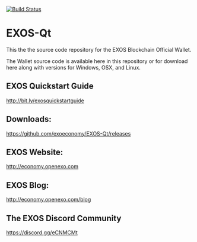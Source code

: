 [![Build Status](https://travis-ci.org/exoeconomy/EXOS-Qt.svg?branch=master)](https://travis-ci.org/exoeconomy/EXOS-Qt)

# EXOS-Qt
This the the source code repository for the EXOS Blockchain Official Wallet.

The Wallet source code is available here in this repository or for download here along with versions for Windows, OSX, and Linux.

## EXOS Quickstart Guide
http://bit.ly/exosquickstartguide

## Downloads:
https://github.com/exoeconomy/EXOS-Qt/releases

## EXOS Website:
http://economy.openexo.com

## EXOS Blog:
http://economy.openexo.com/blog

## The EXOS Discord Community
https://discord.gg/eCNMCMt
